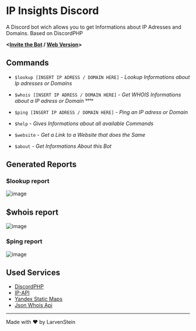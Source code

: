# IP Insights Discord
A Discord bot wich allows you to get Informations about IP Adresses and Domains. Based on DiscordPHP

**<[Invite the Bot](https://discord.com/api/oauth2/authorize?client_id=992069594900611213&permissions=67584&scope=bot) / [Web Version](https://github.com/LarvenStein/IP-Lookup)>**

## Commands
- `$lookup [INSERT IP ADRESS / DOMAIN HERE]` - *Lookup Informations about Ip adresses or Domains*
- `$whois [INSERT IP ADRESS / DOMAIN HERE]` - *Get WHOIS Informations about a IP adress or Domain ᵇᵉᵗᵃ*
- `$ping [INSERT IP ADRESS / DOMAIN HERE]` - *Ping an IP adress or Domain*

- `$help` - *Gives Informations about all available Commands*
- `$website` - *Get a Link to a Website that does the Same*
- `$about` - *Get Informations About this Bot*

## Generated Reports

### $lookup report
![image](https://user-images.githubusercontent.com/89642388/180652348-226e3e1a-b323-4825-bdc8-ab723a8a65d7.png)

## $whois report
![image](https://user-images.githubusercontent.com/89642388/180652404-bcd20420-5b18-46bd-9a52-8069a4fa80b1.png)

### $ping report
![image](https://user-images.githubusercontent.com/89642388/180652379-4464099b-30e9-4b7c-b514-32d025dc3590.png)


## Used Services
- [DiscordPHP](https://github.com/discord-php/DiscordPHP)
- [IP-API](https://ip-api.com/ "IP-API")
- [Yandex Static Maps](https://yandex.com/dev/maps/staticapi/ "Yandex Static Maps")
- [Json Whois Api](https://www.jsonwhoisapi.com/ "Json Whois Api")

------------


Made with &hearts; by LarvenStein
